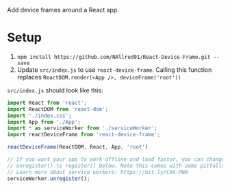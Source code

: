 Add device frames around a React app.

# Setup
1) `npm install https://github.com/NAllred91/React-Device-Frame.git --save`
2) Update `src/index.js` to use `react-device-frame`. Calling this function replaces `ReactDOM.render(<App />, deviceFrame('root'))`


`src/index.js` should look like this:
``` javascript
import React from 'react';
import ReactDOM from 'react-dom';
import './index.css';
import App from './App';
import * as serviceWorker from './serviceWorker';
import reactDeviceFrame from 'react-device-frame';

reactDeviceFrame(ReactDOM, React, App, 'root')

// If you want your app to work offline and load faster, you can change
// unregister() to register() below. Note this comes with some pitfalls.
// Learn more about service workers: https://bit.ly/CRA-PWA
serviceWorker.unregister();
```
